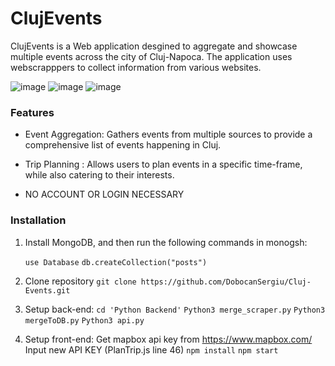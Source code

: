 
#  ClujEvents

ClujEvents is a Web application desgined to aggregate and showcase multiple events across the city of Cluj-Napoca. The application uses webscrapppers to collect information from various websites.

  ![image](https://github.com/user-attachments/assets/83887014-94b5-4910-9716-055d8c7b2013)
  ![image](https://github.com/user-attachments/assets/5377176c-bc1a-48c2-b60c-42766cf61d81)
  ![image](https://github.com/user-attachments/assets/6993e503-3bcd-4858-80ae-9d99266fe3c6)




###  Features

- Event Aggregation: Gathers events from multiple sources to provide a comprehensive list of events happening in Cluj.

- Trip Planning : Allows users to plan events in a specific time-frame, while also catering to their interests.

- NO ACCOUNT OR LOGIN NECESSARY

  

###  Installation

1. Install MongoDB, and then run the following commands in monogsh:

	`use Database`
	`db.createCollection("posts")`
2. Clone repository
	`git clone https://github.com/DobocanSergiu/Cluj-Events.git`
3. Setup back-end:
		`cd 'Python Backend'`
		`Python3 merge_scraper.py`
		`Python3 mergeToDB.py`
		`Python3 api.py`
4. Setup front-end:
Get mapbox api key from https://www.mapbox.com/
Input new API KEY (PlanTrip.js line 46)
`npm install`
`npm start`
	
	


